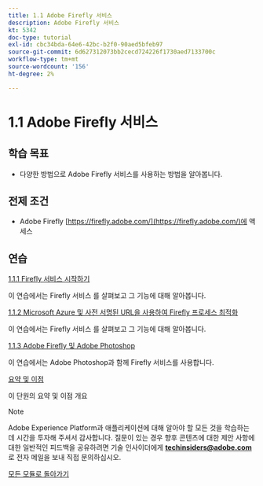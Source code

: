 ```yaml
---
title: 1.1 Adobe Firefly 서비스
description: Adobe Firefly 서비스
kt: 5342
doc-type: tutorial
exl-id: cbc34bda-64e6-42bc-b2f0-90aed5bfeb97
source-git-commit: 6d627312073bb2cecd724226f1730aed7133700c
workflow-type: tm+mt
source-wordcount: '156'
ht-degree: 2%

---
```


# 1.1 Adobe Firefly 서비스

## 학습 목표

- 다양한 방법으로 Adobe Firefly 서비스를 사용하는 방법을 알아봅니다.

## 전제 조건

- Adobe Firefly [https://firefly.adobe.com/](https://firefly.adobe.com/)에 액세스

## 연습

[1.1.1 Firefly 서비스 시작하기](./ex1.md)

이 연습에서는 Firefly 서비스 를 살펴보고 그 기능에 대해 알아봅니다.

[1.1.2 Microsoft Azure 및 사전 서명된 URL을 사용하여 Firefly 프로세스 최적화](./ex2.md)

이 연습에서는 Firefly 서비스 를 살펴보고 그 기능에 대해 알아봅니다.

[1.1.3 Adobe Firefly 및 Adobe Photoshop](./ex3.md)

이 연습에서는 Adobe Photoshop과 함께 Firefly 서비스를 사용합니다.

[요약 및 이점](./summary.md)

이 단원의 요약 및 이점 개요

>[!NOTE]
>
>Adobe Experience Platform과 애플리케이션에 대해 알아야 할 모든 것을 학습하는 데 시간을 투자해 주셔서 감사합니다. 질문이 있는 경우 향후 콘텐츠에 대한 제안 사항에 대한 일반적인 피드백을 공유하려면 기술 인사이더에게 **techinsiders@adobe.com**&#x200B;로 전자 메일을 보내 직접 문의하십시오.

[모든 모듈로 돌아가기](../../../overview.md)
